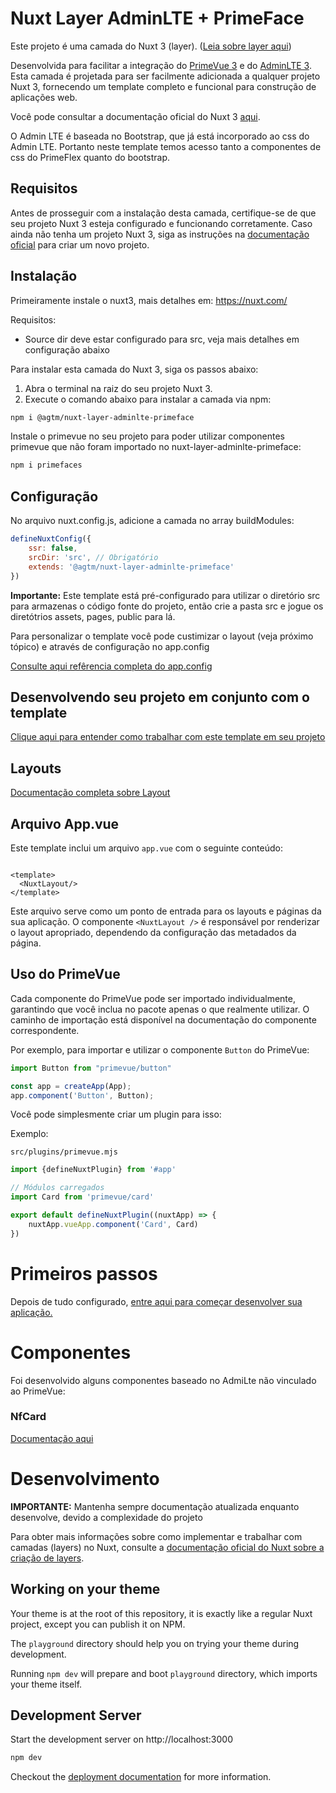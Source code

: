 # Nuxt Layer AdminLTE + PrimeFace

Este projeto é uma camada do Nuxt 3 (layer). ([Leia sobre layer aqui](https://nuxt.com/docs/guide/going-further/layers))

Desenvolvida para facilitar a integração do [PrimeVue 3](https://primefaces.org/primevue/) e do [AdminLTE 3](https://adminlte.io/themes/v3/). Esta camada é
projetada para ser facilmente adicionada a qualquer projeto Nuxt 3, fornecendo um template completo e funcional para
construção de aplicações web.

Você pode consultar a documentação oficial do Nuxt 3 [aqui](https://v3.nuxtjs.org/).

O Admin LTE é baseada no Bootstrap, que já está incorporado ao css do Admin LTE. Portanto neste template temos acesso
tanto a componentes de css do PrimeFlex quanto do bootstrap.

## Requisitos

Antes de prosseguir com a instalação desta camada, certifique-se de que seu projeto Nuxt 3 esteja configurado e
funcionando corretamente. Caso ainda não tenha um projeto Nuxt 3, siga as instruções
na [documentação oficial](https://nuxt.com/docs/getting-started/introduction) para criar um novo projeto.

## Instalação

Primeiramente instale o nuxt3, mais detalhes em: https://nuxt.com/

Requisitos:
* Source dir deve estar configurado para src, veja mais detalhes em configuração abaixo

Para instalar esta camada do Nuxt 3, siga os passos abaixo:

1. Abra o terminal na raiz do seu projeto Nuxt 3.
2. Execute o comando abaixo para instalar a camada via npm:

```bash
npm i @agtm/nuxt-layer-adminlte-primeface
```

Instale o primevue no seu projeto para poder utilizar componentes primevue que não foram importado no
nuxt-layer-adminlte-primeface:

```bash
npm i primefaces
```

## Configuração

No arquivo nuxt.config.js, adicione a camada no array buildModules:

```javascript
defineNuxtConfig({
    ssr: false,
    srcDir: 'src', // Obrigatório
    extends: '@agtm/nuxt-layer-adminlte-primeface'
})
```

**Importante:** Este template está pré-configurado para utilizar o diretório src para armazenas o código fonte do
projeto, então crie a pasta src e jogue os diretótrios assets, pages, public para lá.

Para personalizar o template você pode custimizar o layout (veja próximo tópico) e através de configuração no
app.config

[Consulte aqui refêrencia completa do app.config](./docs/config.md)

## Desenvolvendo seu projeto em conjunto com o template

[Clique aqui para entender como trabalhar com este template em seu projeto](./docs/config.md)

## Layouts

[Documentação completa sobre Layout](./docs/layout.md)

## Arquivo App.vue

Este template inclui um arquivo `app.vue` com o seguinte conteúdo:

```vue

<template>
  <NuxtLayout/>
</template>
```

Este arquivo serve como um ponto de entrada para os layouts e páginas da sua aplicação. O componente `<NuxtLayout />` é
responsável por renderizar o layout apropriado, dependendo da configuração das metadados da página.

## Uso do PrimeVue

Cada componente do PrimeVue pode ser importado individualmente, garantindo que você inclua no pacote apenas o que
realmente utilizar. O caminho de importação está disponível na documentação do componente correspondente.

Por exemplo, para importar e utilizar o componente `Button` do PrimeVue:

```javascript
import Button from "primevue/button"

const app = createApp(App);
app.component('Button', Button);
```

Você pode simplesmente criar um plugin para isso:

Exemplo:

    src/plugins/primevue.mjs

```javascript
import {defineNuxtPlugin} from '#app'

// Módulos carregados
import Card from 'primevue/card'

export default defineNuxtPlugin((nuxtApp) => {
    nuxtApp.vueApp.component('Card', Card)
})
```

# Primeiros passos

Depois de tudo configurado, [entre aqui para começar desenvolver sua aplicação.](./docs/first-step.md)

# Componentes

Foi desenvolvido alguns componentes baseado no AdmiLte não vinculado ao PrimeVue:

### NfCard
[Documentação aqui](./docs/components/nf-card.md)


# Desenvolvimento

**IMPORTANTE:** Mantenha sempre documentação atualizada enquanto desenvolve, devido a complexidade do projeto

Para obter mais informações sobre como implementar e trabalhar com camadas (layers) no Nuxt, consulte
a [documentação oficial do Nuxt sobre a criação de layers](https://nuxt.com/docs/getting-started/layers).

## Working on your theme

Your theme is at the root of this repository, it is exactly like a regular Nuxt project, except you can publish it on
NPM.

The `playground` directory should help you on trying your theme during development.

Running `npm dev` will prepare and boot `playground` directory, which imports your theme itself.

## Development Server

Start the development server on http://localhost:3000

```bash
npm dev
```

Checkout the [deployment documentation](https://v3.nuxtjs.org/docs/deployment) for more information.
